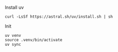 Install uv
```
curl -LsSf https://astral.sh/uv/install.sh | sh
```

Init
```
uv venv
source .venv/bin/activate
uv sync
```

